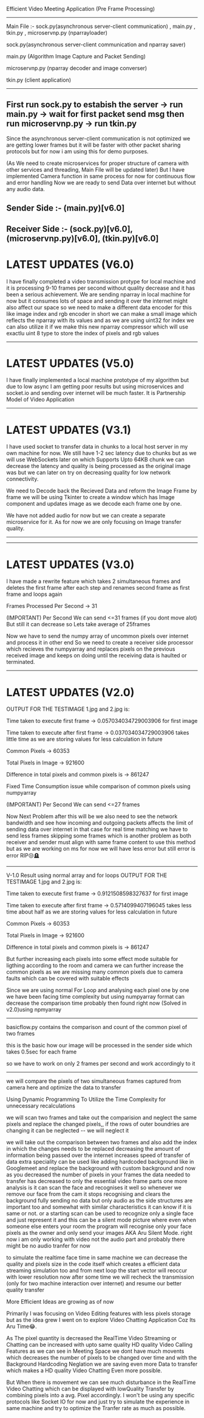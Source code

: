 Efficient Video Meeting Application (Pre Frame Processing)

-------------------------------------

Main File :- sock.py(asynchronous server-client communication) , main.py , tkin.py , microservnp.py (nparrayloader)

sock.py(asynchronous server-client communication and nparray saver)

main.py (Algorithm Image Capture and Packet Sending)

microservnp.py (nparray decoder and image converser)

tkin.py (client application)

---------------------------------

## First run sock.py to estabish the server ->  run main.py -> wait for first packet send msg then run microservnp.py -> run tkin.py

Since the asynchronous server-client communication is not optimized we are getting lower frames but it will be faster with other packet sharing protocols but for now i am using this for demo purposes.

(As We need to create microservices for proper structure of camera with other services and threading, Main File will be updated later)
But I have implemented Camera function in same process for now for continuous flow and error handling
Now we are ready to send Data over internet but without any audio data.


Sender Side :- (main.py)[v6.0]
--------------------------------
Receiver Side :- (sock.py)[v6.0], (microservnp.py)[v6.0], (tkin.py)[v6.0]
--------------------------------

# LATEST UPDATES (V6.0)

I have finally completed a video transmission protype for local machine and it is processing 9-10 frames per second without quality decrease and it has been a serious achievement.
We are sending nparray in local machine for now but it consumes lots of space and sending it over the internet might also affect our space so we need to make a different data encoder for this like image index and rgb encoder in short we can make a small image which reflects the nparray with its values and as we are using uint32 for index we can also utilize it if we make this new nparray compressor which will use exactlu uint 8 type to store the index of pixels and rgb values


----------------------------------------------

# LATEST UPDATES (V5.0)

I have finally implemented a local machine prototype of my algorithm but due to low async I am getting poor results but using microservices and socket.io and sending over internet will be much faster.
It is Partnership Model of Video Application

--------------------------------
# LATEST UPDATES (V3.1)

I have used socket to transfer data in chunks to a local host server in my own machine for now.
We still have 1-2 sec latency due to chunks but as we will use WebSockets later on which Supports Upto 64KB chunk we can decrease the latency and quality is being processed as the original image was but we can later on try on decreasing quality for low network connectivity.

We need to Decode back the Recieved Data and reform the Image Frame by frame we will be using Tkinter to create a window which has Image component and updates image as we decode each frame one by one.

We have not added audio for now but we can create a separate microservice for it. As for now we are only focusing on Image transfer quality.

--------------------------------


--------------------------------
# LATEST UPDATES (V3.0)

I have made a rewrite feature which takes 2 simultaneous frames and deletes the first frame after each step and renames second frame as first frame and loops again

Frames Processed Per Second -> 31 

(IMPORTANT) Per Second We can send <=31 frames (if you dont move alot) But still it can decrease so Lets take average of 25frames

Now we have to send the numpy array of uncommon pixels over internet and process it in other end
So we need to create a receiver side processor which recieves the numpyarray and replaces pixels on the previous received image and keeps on doing until the receiving data is haulted or terminated.

--------------------------------
# LATEST UPDATES (V2.0)

OUTPUT FOR THE TESTIMAGE 1.jpg and 2.jpg is:

Time taken to execute first frame -> 0.057034034729003906 for first image 

Time taken to execute after first frame -> 0.037034034729003906 takes little time as we are storing values for less calculation in future 

Common Pixels -> 60353

Total Pixels in Image -> 921600

Difference in total pixels and common pixels is -> 861247

Fixed Time Consumption issue while comparison of common pixels using numpyarray

(IMPORTANT) Per Second We can send <=27 frames

Now Next Problem after this will be we also need to see the network bandwidth and see how incoming and outgoing packets affects the limit of sending data over internet in that case for real time matching we have to send less frames skipping some frames which is another problem as both receiver and sender must align with same frame content to use this method but as we are working on ms for now we will have less error but still error is error RIP😒🪦


---------------------------------
V-1.0 Result using normal array and for loops
OUTPUT FOR THE TESTIMAGE 1.jpg and 2.jpg is:

Time taken to execute first frame -> 0.9121508598327637 for first image 

Time taken to execute after first frame -> 0.5714099407196045 takes less time about half as we are storing values for less calculation in future 

Common Pixels -> 60353

Total Pixels in Image -> 921600

Difference in total pixels and common pixels is -> 861247

But further increasing each pixels into some effect mode suitable for ligthing according to the room and camera we can further increase the common pixels as we are missing many common pixels due to camera faults which can be covered with suitable effects

Since we are using normal For Loop and analysing each pixel one by one we have been facing time complexity but using numpyarray format can decrease the comparison time probably then found right now
(Solved in v2.0)using npmyarray

----------------------------------

basicflow.py contains the comparison and count of the common pixel of two frames

this is the basic how our image will be processed in the sender side which takes 0.5sec for each frame

so we have to work on only 2 frames per second and work accordingly to it

--------------------------

we will compare the pixels of two simultaneous frames captured from camera here and optimize the data to transfer

Using Dynamic Programming To Utilize the Time Complexity for unnecessary recalculations

we will scan two frames and take out the comparision and neglect the same pixels and replace the changed pixels,, if the rows of outer boundries are changing it can be neglected -- we will neglect it

we will take out the comparison between two frames
and also add the index in which the changes needs to be replaced
decreasing the amount of information being passed over the internet increases speed of transfer of data 
extra speciality can be used like adding hardcoded background like in Googlemeet and replace the background with custom background and now as you decreased the number of pixels in your frames the data needed to transfer has decreased to only the essential video frame parts
one more analysis is it can scan the face and recognises it well so whenever we remove our face from the cam it stops recognising and clears the background fully sending no data but only audio
as the side structures are important too and somewhat with similar characteristics it can know if it is same or not.
or a starting scan can be used to recognize only a single face and just represent it and this can be a silent mode picture where even when someone else enters your room the program will recognise only your face pixels as the owner and only send your images AKA Aru Silent Mode.
right now i am only working with video not the audio part and probably there might be no audio tranfer for now

to simulate the realtime face time in same machine we can decrease the quality and pixels size in the code itself which creates a efficient data streaming simulation too
and from next loop the start vector will reoccur with lower resolution
now after some time we will recheck the transmission (only for two machine interaction over internet)
and resume our better quality transfer

More Efficient Ideas are growing as of now

Primarily I was focusing on Video Editing features with less pixels storage but as the idea grew I went on to explore Video Chatting Application Coz Its Aru Time😂.

As The pixel quantity is decreased the RealTime Video Streaming or Chatting can be increased with upto same quality HD quality Video Calling Features as we can see in Meeting Space we dont have much movents which decreases the number of pixels to be changed over time and with the Background Hardcoding Neglation we are saving even more Data to transfer which makes a HD quality Video Chatting Even more possible.

But When there is movement we can see much disturbance in the RealTime Video Chatting which can be displayed with lowQuality Transfer by combining pixels into a avg. Pixel accordingly. 
I won't be using any specific protocols like Socket IO for now and just try to simulate the experience in same machine and try to optimize the Tranfer rate as much as possible.
